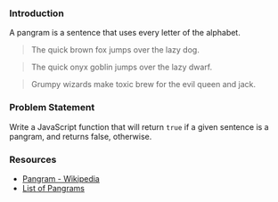 ### Introduction

A pangram is a sentence that uses every letter of the alphabet.

> The quick brown fox jumps over the lazy dog.

> The quick onyx goblin jumps over the lazy dwarf.

> Grumpy wizards make toxic brew for the evil queen and jack.


### Problem Statement

Write a JavaScript function that will return `true` if a given sentence is a
pangram, and returns false, otherwise.

### Resources

* [Pangram - Wikipedia](https://en.wikipedia.org/wiki/Pangram)
* [List of Pangrams](http://clagnut.com/blog/2380/)
